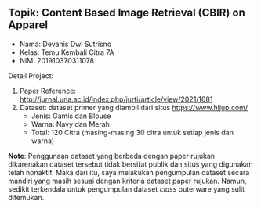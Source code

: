 ## Topik: Content Based Image Retrieval (CBIR) on Apparel

*   Nama: Devanis Dwi Sutrisno
*   Kelas: Temu Kembali Citra 7A
*   NIM: 201910370311078

Detail Project:
1.   Paper Reference: http://jurnal.una.ac.id/index.php/jurti/article/view/2021/1681
2.   Dataset: dataset primer yang diambil dari situs https://www.hijup.com/
     *   Jenis: Gamis dan Blouse 
     *   Warna: Navy dan Merah
     *   Total: 120 Citra (masing-masing 30 citra untuk setiap jenis dan warna)

**Note**:
Penggunaan dataset yang berbeda dengan paper rujukan dikarenakan dataset tersebut tidak bersifat publik dan situs yang digunakan telah nonaktif. Maka dari itu, saya melakukan pengumpulan dataset secara mandiri yang masih sesuai dengan kriteria dataset paper rujukan. Namun, sedikit terkendala untuk pengumpulan dataset _class_ outerware yang sulit ditemukan. 
